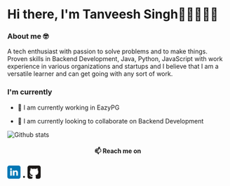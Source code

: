 # Hi there, I'm Tanveesh Singh👋🏼👨🏻‍💻
### About me 🤓
A tech enthusiast with passion to solve problems and to make things. Proven skills in Backend Development, Java, Python, JavaScript with work experience in various organizations and startups and I believe that I am a versatile learner and can get going with any sort of work.

### I'm currently

- 💼 I am currently working in EazyPG

- 🌱  I am currently looking to collaborate on Backend Development

![Github stats](https://github-readme-stats.vercel.app/api?username=Tanveeshs&theme=light&show_icons=true)<h4 align='center'>📫 Reach me on</h4>

<p align='center'>

<a href = https://www.linkedin.com/in/Tanveeshs><img src=https://raw.githubusercontent.com/edent/SuperTinyIcons/master/images/svg/linkedin.svg height='30' weight='30'></a> • <a href = https://github.com/Tanveeshs><img src=https://raw.githubusercontent.com/edent/SuperTinyIcons/master/images/svg/github.svg height='30' weight='30'></a>
